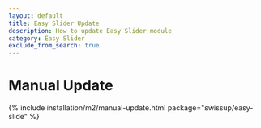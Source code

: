 ```yaml
---
layout: default
title: Easy Slider Update
description: How to update Easy Slider module
category: Easy Slider
exclude_from_search: true
---
```


# Manual Update

{% include installation/m2/manual-update.html package="swissup/easy-slide" %}
